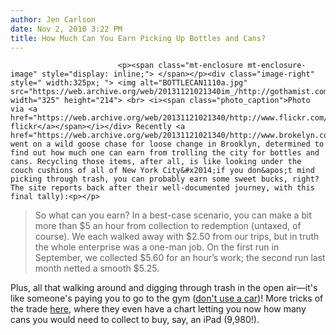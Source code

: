 ```yaml
---
author: Jen Carlson
date: Nov 2, 2010 3:22 PM
title: How Much Can You Earn Picking Up Bottles and Cans?
---
```



                            
                            
                            
                            <p><span class="mt-enclosure mt-enclosure-image" style="display: inline;"> </span></p><div class="image-right" style=" width:325px; "> <img alt="BOTTLECAN1110a.jpg" src="https://web.archive.org/web/20131121021340im_/http://gothamist.com/attachments/arts_jen/BOTTLECAN1110a.jpg" width="325" height="214"> <br> <i><span class="photo_caption">Photo via <a href="https://web.archive.org/web/20131121021340/http://www.flickr.com/photos/ultraclay/3472979343/">ultraclay&apos;s flickr</a></span></i></div> Recently <a href="https://web.archive.org/web/20131121021340/http://www.brokelyn.com/">Brokelyn</a> went on a wild goose chase for loose change in Brooklyn, determined to find out how much one can earn from trolling the city for bottles and cans. Recycling those items, after all, is like looking under the couch cushions of all of New York City&#x2014;if you don&apos;t mind picking through trash, you can probably earn some sweet bucks, right? The site reports back after their well-documented journey, with this final tally):<p></p>

<blockquote>So what can you earn? In a best-case scenario, you can make a bit more than $5 an hour from collection to redemption (untaxed, of course). We each walked away with $2.50 from our trips, but in truth the whole enterprise was a one-man job. On the first run in September, we collected $5.60 for an hour&#x2019;s work; the second run last month netted a smooth $5.25.</blockquote>

<p>Plus, all that walking around and digging through trash in the open air&#x2014;it&apos;s like someone&apos;s paying you to go to the gym (<a href="https://web.archive.org/web/20131121021340/http://gothamist.com/2010/10/20/broke_guy_faces_2000_fine_for_colle.php">don&apos;t use a car</a>)!  More tricks of the trade <a href="https://web.archive.org/web/20131121021340/http://www.brokelyn.com/how-much-can-you-make-collecting-cans-and-bottles/">here</a>, where they even have a chart letting you now how many cans you would need to collect to buy, say, an iPad (9,980!).</p>
                            
                            
                            